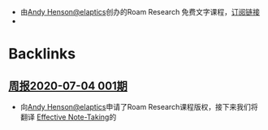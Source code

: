 - 由[Andy Henson@elaptics](https://twitter.com/elaptics)创办的Roam Research 免费文字课程，[订阅链接](https://roam.elaptics.co.uk/learn)
- 

# Backlinks
## [周报2020-07-04 001期](<周报2020-07-04 001期.md>)
- 向[Andy Henson@elaptics](https://twitter.com/elaptics)申请了Roam Research课程版权，接下来我们将翻译 [Effective Note-Taking](<Effective Note-Taking.md>)的


